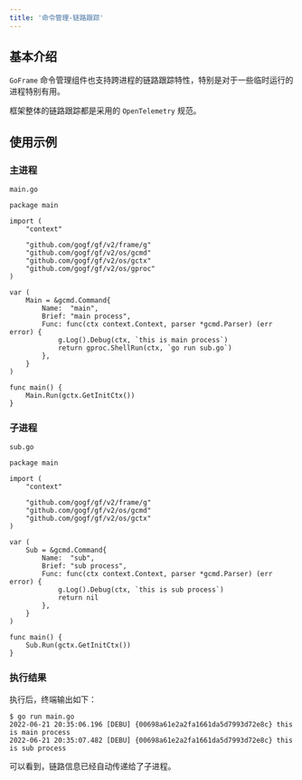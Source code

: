 ```yaml
---
title: '命令管理-链路跟踪'
---
```


## 基本介绍

`GoFrame` 命令管理组件也支持跨进程的链路跟踪特性，特别是对于一些临时运行的进程特别有用。

框架整体的链路跟踪都是采用的 `OpenTelemetry` 规范。

## 使用示例

### 主进程

`main.go`

```
package main

import (
	"context"

	"github.com/gogf/gf/v2/frame/g"
	"github.com/gogf/gf/v2/os/gcmd"
	"github.com/gogf/gf/v2/os/gctx"
	"github.com/gogf/gf/v2/os/gproc"
)

var (
	Main = &gcmd.Command{
		Name:  "main",
		Brief: "main process",
		Func: func(ctx context.Context, parser *gcmd.Parser) (err error) {
			g.Log().Debug(ctx, `this is main process`)
			return gproc.ShellRun(ctx, `go run sub.go`)
		},
	}
)

func main() {
	Main.Run(gctx.GetInitCtx())
}
```

### 子进程

`sub.go`

```
package main

import (
	"context"

	"github.com/gogf/gf/v2/frame/g"
	"github.com/gogf/gf/v2/os/gcmd"
	"github.com/gogf/gf/v2/os/gctx"
)

var (
	Sub = &gcmd.Command{
		Name:  "sub",
		Brief: "sub process",
		Func: func(ctx context.Context, parser *gcmd.Parser) (err error) {
			g.Log().Debug(ctx, `this is sub process`)
			return nil
		},
	}
)

func main() {
	Sub.Run(gctx.GetInitCtx())
}
```

### 执行结果

执行后，终端输出如下：

```
$ go run main.go
2022-06-21 20:35:06.196 [DEBU] {00698a61e2a2fa1661da5d7993d72e8c} this is main process
2022-06-21 20:35:07.482 [DEBU] {00698a61e2a2fa1661da5d7993d72e8c} this is sub process
```

可以看到，链路信息已经自动传递给了子进程。